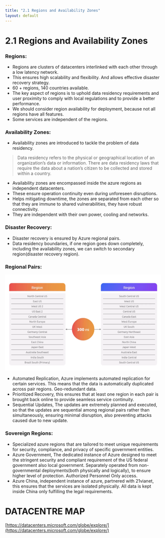 ```yaml
---
title: "2.1 Regions and Availability Zones"
layout: default
---
```


# 2.1 Regions and Availability Zones

### Regions:

- Regions are clusters of datacenters interlinked with each other through a low latency network.
- This ensures high scalability and flexibility. And allows effective disaster recovery strategy.
- 60 + regions, 140 countries available.
- The key aspect of regions is to uphold data residency requirements and user proximity to comply with local regulations and to provide a better performance.
- We should consider region availability for deployment, because not all regions have all features.
- Some services are independent of the regions.

### Availability Zones:

- Availability zones are introduced to tackle the problem of data residency.

> Data residency refers to the physical or geographical location of an organization’s data or information. There are data residency laws that require the data about a nation’s citizen to be collected and stored within a country.
> 
- Availability zones are encompassed inside the azure regions as independent datacenters.
- These ensure operation continuity even during unforeseen disruptions.
- Helps mitigating downtime, the zones are separated from each other so that they are immune to shared vulnerabilities, they have robust connectivity.
- They are independent with their own power, cooling and networks.

### Disaster Recovery:

- Disaster recovery is ensured by Azure regional pairs.
- Data residency boundaries, if one region goes down completely, including the availability zones, we can switch to secondary region(disaster recovery region).

### Regional Pairs:

![{1E899411-2C30-48A5-9FD4-D3174A3FEBAF}.png](/assets/images/1E899411-2C30-48A5-9FD4-D3174A3FEBAF.png)

- Automated Replication, Azure implements automated replication for certain services. This means that the data is automatically duplicated across pair regions. Geo-redundant data.
- Prioritized Recovery, this ensures that at least one region in each pair is brought back online to provide seamless service continuity.
- Sequential Updates, The updates are extremely planned and executed, so that the updates are sequential among regional pairs rather than simultaneously, ensuring minimal disruption, also preventing attacks caused due to new update.

### Sovereign Regions:

- Specialized azure regions that are tailored to meet unique requirements for security, compliance, and privacy of specific government entities.
- Azure Government, The dedicated instance of Azure designed to meet the stringent security and compliant requirement of the US federal government also local government. Separately operated from non-governmental deployments(both physically and logically), to ensure higher level of protection. Authorized Personnel Only access.
- Azure China, independent instance of azure, partnered with 21vianet, this ensures that the services are isolated physically. All data is kept inside China only fulfilling the legal requirements.

# DATACENTRE MAP

[https://datacenters.microsoft.com/globe/explore/](https://datacenters.microsoft.com/globe/explore/)